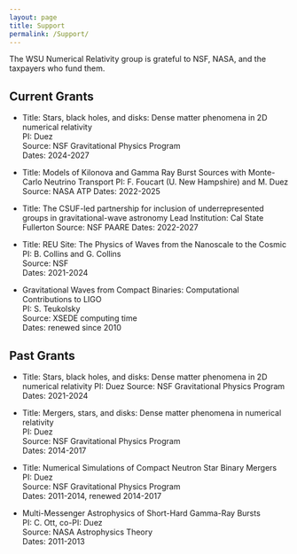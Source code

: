 ```yaml
---
layout: page
title: Support
permalink: /Support/
---
```

The WSU Numerical Relativity group is grateful to NSF, NASA, and the taxpayers who fund them.

## Current Grants

* Title:  Stars, black holes, and disks: Dense matter phenomena in 2D numerical relativity  
  PI:  Duez  
  Source:  NSF Gravitational Physics Program  
  Dates:  2024-2027

* Title:  Models of Kilonova and Gamma Ray Burst Sources with Monte-Carlo Neutrino Transport
  PI:  F. Foucart (U. New Hampshire) and M. Duez
  Source:  NASA ATP
  Dates:  2022-2025

* Title:  The CSUF-led partnership for inclusion of underrepresented groups in gravitational-wave astronomy
  Lead Institution:  Cal State Fullerton
  Source:  NSF PAARE
  Dates:  2022-2027  

* Title:  REU Site: The Physics of Waves from the Nanoscale to the Cosmic  
  PI:  B. Collins and G. Collins  
  Source:  NSF  
  Dates:  2021-2024

* Gravitational Waves from Compact Binaries:  Computational Contributions to LIGO  
  PI:  S. Teukolsky  
  Source:  XSEDE computing time  
  Dates:  renewed since 2010  

## Past Grants

* Title:  Stars, black holes, and disks: Dense matter phenomena in 2D numerical relativity
  PI:  Duez 
  Source:  NSF Gravitational Physics Program
  Dates:  2021-2024

* Title:  Mergers, stars, and disks: Dense matter phenomena in numerical relativity  
  PI:  Duez  
  Source:  NSF Gravitational Physics Program  
  Dates:  2014-2017  

* Title:  Numerical Simulations of Compact Neutron Star Binary Mergers  
  PI:  Duez  
  Source:  NSF Gravitational Physics Program  
  Dates:  2011-2014, renewed 2014-2017  

* Multi-Messenger Astrophysics of Short-Hard Gamma-Ray Bursts  
  PI:  C. Ott, co-PI:  Duez  
  Source:  NASA Astrophysics Theory  
  Dates:  2011-2013  
